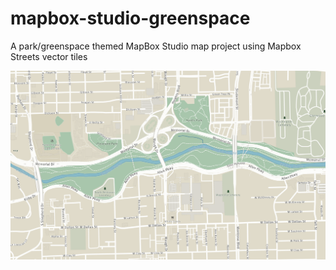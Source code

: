 # mapbox-studio-greenspace

A park/greenspace themed MapBox Studio map project using Mapbox Streets vector tiles

![Sample](https://raw.githubusercontent.com/ljagis/mapbox-studio-greenspace/master/sample/allenparkway.png)